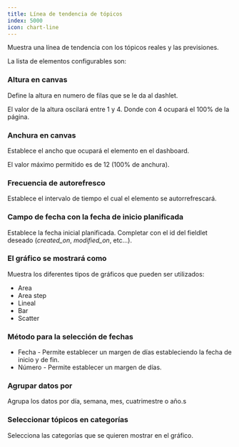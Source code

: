 ```yaml
---
title: Línea de tendencia de tópicos
index: 5000
icon: chart-line
---
```


Muestra una línea de tendencia con los tópicos reales y las previsiones.

La lista de elementos configurables son:

### Altura en canvas

Define la altura en numero de filas que se le da al dashlet.

El valor de la altura oscilará entre 1 y 4. Donde con 4 ocupará el 100% de la página.

### Anchura en canvas

Establece el ancho que ocupará el elemento en el dashboard.

El valor máximo permitido es de 12 (100% de anchura).


### Frecuencia de autorefresco

Establece el intervalo de tiempo el cual el elemento se autorrefrescará.

### Campo de fecha con la fecha de inicio planificada

Establece la fecha inicial planificada. 
Completar con el id del fieldlet deseado (*created_on*, *modified_on*, etc...).

### El gráfico se mostrará como
Muestra los diferentes tipos de gráficos que pueden ser utilizados:

- Area
- Area step
- Lineal
- Bar
- Scatter

### Método para la selección de fechas

- Fecha - Permite establecer un margen de días estableciendo la fecha de inicio y de fin.
- Número - Permite establecer un margen de días.

### Agrupar datos por

Agrupa los datos por día, semana, mes, cuatrimestre o año.s

### Seleccionar tópicos en categorías

Selecciona las categorías que se quieren mostrar en el gráfico.
